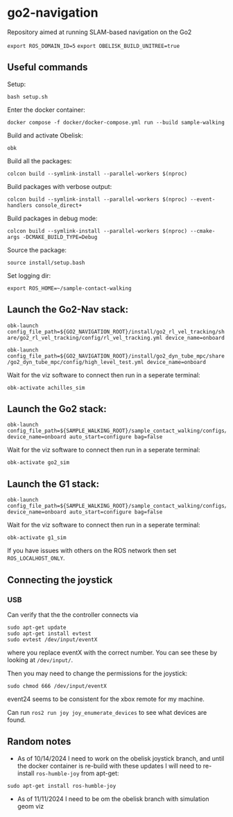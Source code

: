 # go2-navigation
Repository aimed at running SLAM-based navigation on the Go2

```export ROS_DOMAIN_ID=5```
```export OBELISK_BUILD_UNITREE=true```

## Useful commands
Setup:
```
bash setup.sh
```

Enter the docker container: 
```
docker compose -f docker/docker-compose.yml run --build sample-walking
```

Build and activate Obelisk:
```
obk
```

Build all the packages:
```
colcon build --symlink-install --parallel-workers $(nproc)
```

Build packages with verbose output:
```
colcon build --symlink-install --parallel-workers $(nproc) --event-handlers console_direct+
```

Build packages in debug mode:
```
colcon build --symlink-install --parallel-workers $(nproc) --cmake-args -DCMAKE_BUILD_TYPE=Debug
```

Source the package:
```
source install/setup.bash
```

Set logging dir:
```
export ROS_HOME=~/sample-contact-walking
```
## Launch the Go2-Nav stack:
```obk-launch config_file_path=${GO2_NAVIGATION_ROOT}/install/go2_rl_vel_tracking/share/go2_rl_vel_tracking/config/rl_vel_tracking.yml device_name=onboard```

```obk-launch config_file_path=${GO2_NAVIGATION_ROOT}/install/go2_dyn_tube_mpc/share/go2_dyn_tube_mpc/config/high_level_test.yml device_name=onboard```

Wait for the viz software to connect then run in a seperate terminal:
```
obk-activate achilles_sim
```

## Launch the Go2 stack:
```
obk-launch config_file_path=${SAMPLE_WALKING_ROOT}/sample_contact_walking/configs/go2_sim_config.yaml device_name=onboard auto_start=configure bag=false
```

Wait for the viz software to connect then run in a seperate terminal:
```
obk-activate go2_sim
```

## Launch the G1 stack:
```
obk-launch config_file_path=${SAMPLE_WALKING_ROOT}/sample_contact_walking/configs/g1_sim_config.yaml device_name=onboard auto_start=configure bag=false
```

Wait for the viz software to connect then run in a seperate terminal:
```
obk-activate g1_sim
```

If you have issues with others on the ROS network then set `ROS_LOCALHOST_ONLY`.

## Connecting the joystick
### USB
Can verify that the the controller connects via
```
sudo apt-get update
sudo apt-get install evtest
sudo evtest /dev/input/eventX
```
where you replace eventX with the correct number. You can see these by looking at `/dev/input/`.

Then you may need to change the permissions for the joystick:
```
sudo chmod 666 /dev/input/eventX
```
event24 seems to be consistent for the xbox remote for my machine.

Can run `ros2 run joy joy_enumerate_devices` to see what devices are found.


## Random notes
- As of 10/14/2024 I need to work on the obelisk joystick branch, and until the docker container is re-build with these updates I will need to re-install `ros-humble-joy` from apt-get:
```
sudo apt-get install ros-humble-joy
```
- As of 11/11/2024 I need to be om the obelisk branch with simulation geom viz